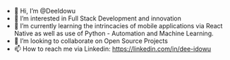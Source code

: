 - 👋 Hi, I’m @DeeIdowu
- 👀 I’m interested in Full Stack Development and innovation
- 🌱 I’m currently learning the intrincacies of mobile applications via React Native as well as use of Python - Automation and Machine Learning.
- 💞️ I’m looking to collaborate on Open Source Projects
- 📫 How to reach me via Linkedin: https://linkedin.com/in/dee-idowu

<!---
DeeIdowu/DeeIdowu is a ✨ special ✨ repository because its `README.md` (this file) appears on your GitHub profile.
You can click the Preview link to take a look at your changes.
--->
